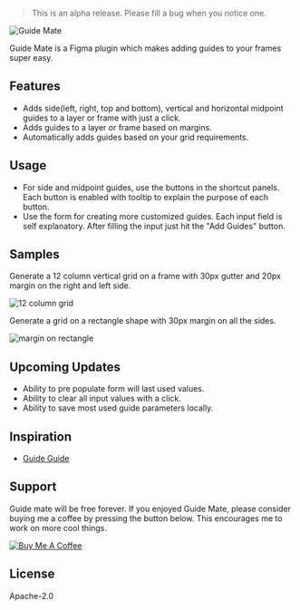 > This is an alpha release. Please fill a bug when you notice one.

![Guide Mate](https://i.ibb.co/R6V6qkZ/Banner.png)

Guide Mate is a Figma plugin which makes adding guides to your frames super easy.

## Features
- Adds side(left, right, top and bottom), vertical and horizontal midpoint guides to a layer or frame with just a click.
- Adds guides to a layer or frame based on margins.
- Automatically adds guides based on your grid requirements.

## Usage
- For side and midpoint guides, use the buttons in the shortcut panels. Each button is enabled with tooltip to explain the purpose of each button.
- Use the form for creating more customized guides. Each input field is self explanatory. After filling the input just hit the "Add Guides" button.

## Samples

Generate a 12 column vertical grid on a frame with 30px gutter and 20px margin on the right and left side.

![12 column grid](https://i.ibb.co/55dhFjC/Screenshot-2019-08-03-at-10-43-38-PM.png)

Generate a grid on a rectangle shape with 30px margin on all the sides.

![margin on rectangle](https://i.ibb.co/MB9kXVM/Screenshot-2019-08-03-at-10-48-18-PM.png)

## Upcoming Updates

- Ability to pre populate form will last used values.
- Ability to clear all input values with a click.
- Ability to save most used guide parameters locally.

## Inspiration

- [Guide Guide](https://guideguide.me/)

## Support

Guide mate will be free forever. If you enjoyed Guide Mate, please consider buying me a coffee by pressing the button below. This encourages me to work on more cool things.

<a href="https://www.buymeacoffee.com/cAHgxoB" target="_blank"><img src="https://bmc-cdn.nyc3.digitaloceanspaces.com/BMC-button-images/custom_images/black_img.png" alt="Buy Me A Coffee" style="height: auto !important;width: auto !important;" ></a>

## License
Apache-2.0


